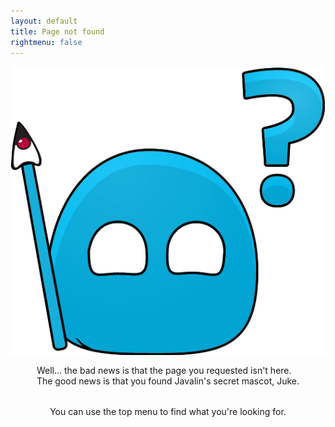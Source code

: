 ```yaml
---
layout: default
title: Page not found
rightmenu: false
---
```


<div class="not-found">
    <img src="/img/juke.png" alt="Decorative illustration">
    <p>
        Well... the bad news is that the page you requested isn't here.<br>
        The good news is that you found Javalin's secret mascot, Juke.
    </p>
    <p>You can use the top menu to find what you're looking for.</p>
<style>
    .not-found {
        display: flex;
        align-items: center;
        justify-content: center;
        flex-direction: column;
    }

    .not-found img {
        width: 360px;
        max-width: calc(100% - 80px);
        display: block;
        margin: 32px 0;
    }

    .not-found p {
        margin: 16px 0;
    }
</style>

